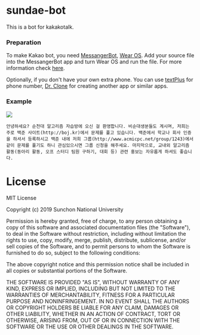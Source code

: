 # sundae-bot
This is a bot for kakakotalk.

### Preparation ###

To make Kakao bot, you need [MessangerBot](https://play.google.com/store/apps/details?id=com.xfl.kakaotalkbot), [Wear OS](https://play.google.com/store/apps/details?id=com.google.android.wearable.app). Add your source file into the MessangerBot app and turn Wear OS and run the file. For more information check [here](https://cafe.naver.com/msgbot).

Optionally, if you don't have your own extra phone. You can use [textPlus](https://play.google.com/store/apps/details?id=com.gogii.textplus) for phone number, [Dr. Clone](https://play.google.com/store/apps/details?id=com.trendmicro.tmas) for creating another app or similar apps.

### Example ###

<image src="/3.png"/>

    안녕하세요? 순천대 알고리즘 자습방에 오신 걸 환영합니다. 비순대생분들도 계시며, 저희는 주로 백준 사이트(http://boj.kr)에서 문제를 풀고 있습니다. 백준에서 학교나 회사 인증을 하셔서 등록하시고 백준 내에 저희 그룹(http://www.acmicpc.net/group/1243)에서 같이 문제를 풀기도 하니 관심있으시면 그룹 신청을 해주세요. 마지막으로, 교내외 알고리즘 활동(동아리 활동, 오프 스터디 팀원 구하기, 대회 등) 관련 홍보는 자유롭게 하셔도 좋습니다.


# License #

MIT License

Copyright (c) 2019 Sunchon National University

Permission is hereby granted, free of charge, to any person obtaining a copy
of this software and associated documentation files (the "Software"), to deal
in the Software without restriction, including without limitation the rights
to use, copy, modify, merge, publish, distribute, sublicense, and/or sell
copies of the Software, and to permit persons to whom the Software is
furnished to do so, subject to the following conditions:

The above copyright notice and this permission notice shall be included in all
copies or substantial portions of the Software.

THE SOFTWARE IS PROVIDED "AS IS", WITHOUT WARRANTY OF ANY KIND, EXPRESS OR
IMPLIED, INCLUDING BUT NOT LIMITED TO THE WARRANTIES OF MERCHANTABILITY,
FITNESS FOR A PARTICULAR PURPOSE AND NONINFRINGEMENT. IN NO EVENT SHALL THE
AUTHORS OR COPYRIGHT HOLDERS BE LIABLE FOR ANY CLAIM, DAMAGES OR OTHER
LIABILITY, WHETHER IN AN ACTION OF CONTRACT, TORT OR OTHERWISE, ARISING FROM,
OUT OF OR IN CONNECTION WITH THE SOFTWARE OR THE USE OR OTHER DEALINGS IN THE
SOFTWARE.
